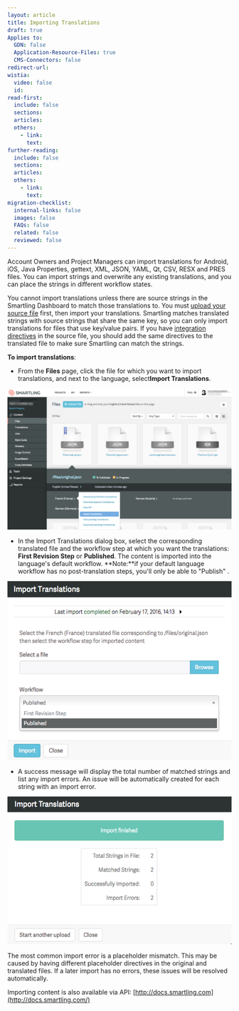 ```yaml
---
layout: article
title: Importing Translations
draft: true
Applies to:
  GDN: false
  Application-Resource-Files: true
  CMS-Connectors: false
redirect-url:
wistia:
  video: false
  id:
read-first:
  include: false
  sections:
  articles:
  others:
    - link:
      text:
further-reading:
  include: false
  sections:
  articles:
  others:
    - link:
      text:
migration-checklist:
  internal-links: false
  images: false
  FAQs: false
  related: false
  reviewed: false
---
```



Account Owners and Project Managers can import translations for Android, iOS, Java Properties, gettext, XML, JSON, YAML, Qt, CSV, RESX and PRES files. You can import strings and overwrite any existing translations, and you can place the strings in different workflow states.

You cannot import translations unless there are source strings in the Smartling Dashboard to match those translations to. You must [upload your source file](/hc/en-us/articles/201468376) first, then import your translations. Smartling matches translated strings with source strings that share the same key, so you can only import translations for files that use key/value pairs. If you have [integration directives](http://docs.smartling.com/pages/supported-file-types/) in the source file, you should add the same directives to the translated file to make sure Smartling can match the strings.

**To import translations**:

* From the **Files** page, click the file for which you want to import translations, and next to the language, select**Import Translations**.


![](/uploads/versions/import1---x----1250-788x---.png)

* In the Import Translations dialog box, select the corresponding translated file and the workflow step at which you want the translations: **First Revision Step** or **Published**. The content is imported into the language's default workflow. **Note:**if your default language workflow has no post-translation steps, you'll only be able to "Publish" .


![](/uploads/versions/import2---x----571-455x---.png)

* A success message will display the total number of matched strings and list any import errors. An issue will be automatically created for each string with an import error.


![](/uploads/versions/import3---x----576-379x---.png)

The most common import error is a placeholder mismatch. This may be caused by having different placeholder directives in the original and translated files. If a later import has no errors, these issues will be resolved automatically.

Importing content is also available via API: [http://docs.smartling.com](http://docs.smartling.com/)